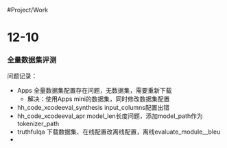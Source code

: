 #Project/Work 
# 12-10

### 全量数据集评测

问题记录：

- Apps 全量数据集配置存在问题，无数据集，需要重新下载
	- 解决：使用Apps mini的数据集，同时修改数据集配置
- hh_code_xcodeeval_synthesis input_columns配置出错
- hh_code_xcodeeval_apr model_len长度问题，添加model_path作为tokenizer_path
- truthfulqa 下载数据集、在线配置改离线配置，离线evaluate_module__bleu
- 